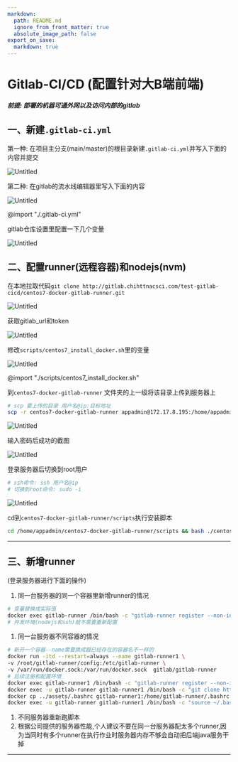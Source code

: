 ```yaml
---
markdown:
  path: README.md
  ignore_from_front_matter: true
  absolute_image_path: false
export_on_save:
  markdown: true
---
```

# Gitlab-CI/CD (配置针对大B端前端)

***前提: 部署的机器可通外网以及访问内部的gitlab***

## 一、新建`.gitlab-ci.yml`

第一种: 在项目主分支(main/master)的根目录新建`.gitlab-ci.yml`并写入下面的内容并提交

![Untitled](assets/images/Untitled.png)

第二种: 在gitlab的流水线编辑器里写入下面的内容

![Untitled](assets/images/Untitled%201.png)

@import "./.gitlab-ci.yml"

gitlab仓库设置里配置一下几个变量

![Untitled](assets/images/Untitled%208.png)

## 二、配置runner(远程容器)和nodejs(nvm)

在本地拉取代码`git clone http://gitlab.chihttnacsci.com/test-gitlab-cicd/centos7-docker-gitlab-runner.git` 

![Untitled](assets/images/Untitled%202.png)

获取gitlab_url和token

![Untitled](assets/images/Untitled%203.png)

修改`scripts/centos7_install_docker.sh`里的变量

![Untitled](assets/images/Untitled%204.png)

@import "./scripts/centos7_install_docker.sh"

到`centos7-docker-gitlab-runner` 文件夹的上一级将该目录上传到服务器上

```bash
# scp 要上传的目录 用户名@ip:目标地址
scp -r centos7-docker-gitlab-runner appadmin@172.17.8.195:/home/appadmin
```

![Untitled](assets/images/Untitled%205.png)

输入密码后成功的截图

![Untitled](assets/images/Untitled%206.png)

登录服务器后切换到root用户

```bash
# ssh命令: ssh 用户名@ip
# 切换到root命令: sudo -i
```

![Untitled](assets/images/Untitled%207.png)

cd到`centos7-docker-gitlab-runner/scripts`执行安装脚本

```bash
cd /home/appadmin/centos7-docker-gitlab-runner/scripts && bash ./centos7_install_docker.sh
```

---

## 三、新增runner

(登录服务器进行下面的操作)

1. 同一台服务器的同一个容器里新增runner的情况

```bash
# 变量替换成实际值
docker exec gitlab-runner /bin/bash -c "gitlab-runner register --non-interactive --url ${gitlab_url} --registration-token ${token} --executor 'shell' --description ${description}"
# 开发环境(nodejs和ssh)就不需要重新配置
```

1. 同一台服务器不同容器的情况

```bash
# 新开一个容器--name需要换成跟已经存在的容器名不一样的
docker run -itd --restart=always --name gitlab-runner1 \
-v /root/gitlab-runner/config:/etc/gitlab-runner \
-v /var/run/docker.sock:/var/run/docker.sock  gitlab/gitlab-runner
# 后续注册和配置环境
docker exec gitlab-runner1 /bin/bash -c "gitlab-runner register --non-interactive --url ${gitlab_url} --registration-token ${token} --executor 'shell' --description ${description}"
docker exec -u gitlab-runner gitlab-runner1 /bin/bash -c "git clone https://gitee.com/mirrors/nvm ~/.nvm"
docker cp ../assets/.bashrc gitlab-runner1:/home/gitlab-runner/.bashrc
docker exec -u gitlab-runner gitlab-runner1 /bin/bash -c "source ~/.bashrc && nvm install ${nodejs_version} && nvm use ${nodejs_version} && npm i -g yarn"
```

1. 不同服务器重新跑脚本
2. 根据公司提供的服务器性能,个人建议不要在同一台服务器配太多个runner,因为当同时有多个runner在执行作业时服务器内存不够会自动把后端java服务干掉

---
